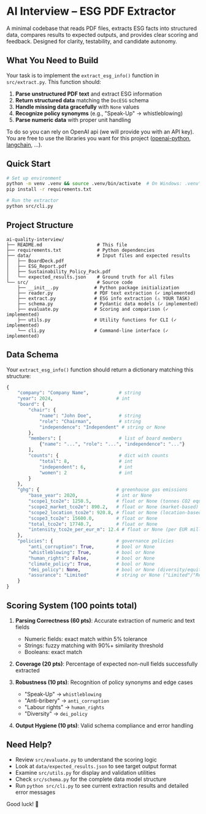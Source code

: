# AI Interview – ESG PDF Extractor

A minimal codebase that reads PDF files, extracts ESG facts into structured data, compares results to expected outputs, and provides clear scoring and feedback. Designed for clarity, testability, and candidate autonomy.

## What You Need to Build

Your task is to implement the `extract_esg_info()` function in `src/extract.py`. This function should:

1. **Parse unstructured PDF text** and extract ESG information
2. **Return structured data** matching the `DocESG` schema
3. **Handle missing data gracefully** with `None` values
4. **Recognize policy synonyms** (e.g., "Speak-Up" → whistleblowing)
5. **Parse numeric data** with proper unit handling

To do so you can rely on OpenAI api (we will provide you with an API key).
You are free to use the libraries you want for this project ([openai-python](https://github.com/openai/openai-python),
[langchain](https://www.langchain.com/), ...).

## Quick Start

```bash
# Set up environment
python -m venv .venv && source .venv/bin/activate  # On Windows: .venv\Scripts\activate
pip install -r requirements.txt

# Run the extractor
python src/cli.py
```

## Project Structure

```
ai-quality-interview/
├── README.md                    # This file
├── requirements.txt             # Python dependencies
├── data/                        # Input files and expected results
│   ├── BoardDeck.pdf
│   ├── ESG_Report.pdf
│   ├── Sustainability_Policy_Pack.pdf
│   └── expected_results.json    # Ground truth for all files
└── src/                         # Source code
    ├── __init__.py             # Python package initialization
    ├── reader.py               # PDF text extraction (✓ implemented)
    ├── extract.py              # ESG info extraction (⚠️ YOUR TASK)
    ├── schema.py               # Pydantic data models (✓ implemented)
    ├── evaluate.py             # Scoring and comparison (✓ implemented)
    ├── utils.py                # Utility functions for CLI (✓ implemented)
    └── cli.py                  # Command-line interface (✓ implemented)
```

## Data Schema

Your `extract_esg_info()` function should return a dictionary matching this structure:

```python
{
    "company": "Company Name",           # string
    "year": 2024,                       # int
    "board": {
        "chair": {
            "name": "John Doe",          # string
            "role": "Chairman",          # string
            "independence": "Independent" # string or None
        },
        "members": [                     # list of board members
            {"name": "...", "role": "...", "independence": "..."}
        ],
        "counts": {                      # dict with counts
            "total": 8,                  # int
            "independent": 6,            # int
            "women": 2                   # int
        }
    },
    "ghg": {                            # greenhouse gas emissions
        "base_year": 2020,              # int or None
        "scope1_tco2e": 1250.5,         # float or None (tonnes CO2 equivalent)
        "scope2_market_tco2e": 890.2,   # float or None (market-based)
        "scope2_location_tco2e": 920.8, # float or None (location-based)
        "scope3_tco2e": 15600.0,        # float or None
        "total_tco2e": 17740.7,         # float or None
        "intensity_tco2e_per_eur_m": 12.4 # float or None (per EUR million)
    },
    "policies": {                       # governance policies
        "anti_corruption": True,        # bool or None
        "whistleblowing": True,         # bool or None
        "human_rights": False,          # bool or None
        "climate_policy": True,         # bool or None
        "dei_policy": None,             # bool or None (diversity/equity/inclusion)
        "assurance": "Limited"          # string or None ("Limited"/"Reasonable")
    }
}
```

## Scoring System (100 points total)

1. **Parsing Correctness (60 pts)**: Accurate extraction of numeric and text fields

   - Numeric fields: exact match within 5% tolerance
   - Strings: fuzzy matching with 90%+ similarity threshold
   - Booleans: exact match

2. **Coverage (20 pts)**: Percentage of expected non-null fields successfully extracted

3. **Robustness (10 pts)**: Recognition of policy synonyms and edge cases

   - "Speak-Up" → `whistleblowing`
   - "Anti-bribery" → `anti_corruption`
   - "Labour rights" → `human_rights`
   - "Diversity" → `dei_policy`

4. **Output Hygiene (10 pts)**: Valid schema compliance and error handling

## Need Help?

- Review `src/evaluate.py` to understand the scoring logic
- Look at `data/expected_results.json` to see target output format
- Examine `src/utils.py` for display and validation utilities
- Check `src/schema.py` for the complete data model structure
- Run `python src/cli.py` to see current extraction results and detailed error messages

Good luck! 🚀
